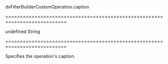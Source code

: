 <!--id-->dxFilterBuilderCustomOperation.caption<!--/id-->
===========================================================================
<!--default-->undefined<!--/default-->
<!--type-->String<!--/type-->
===========================================================================

<!--shortDescription-->
Specifies the operation's caption.
<!--/shortDescription-->

<!--fullDescription-->

<!--/fullDescription-->